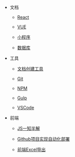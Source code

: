 * 文档

  * [React](Note/React/README.md)

  * [VUE](Note/vue/README.md)

  * [小程序](Note/mini-app/README.md)

  * [数据库](Note/SQL/README.md)


* 工具

  * [文档创建工具](Note/tools/doc.md)

  * [Git](Note/tools/git.md) 

  * [NPM](Note/tools/npm.md)

  * [Gulp](Note/tools/gulp.md)

  * [VSCode](Note/tools/editor.md)    

* 前端

  * [JS一知半解](fe/JS.md)

  * [Github项目实现自动化部署](fe/deploy.md)

  * [前端Excel导出](fe/exportExl.md)
